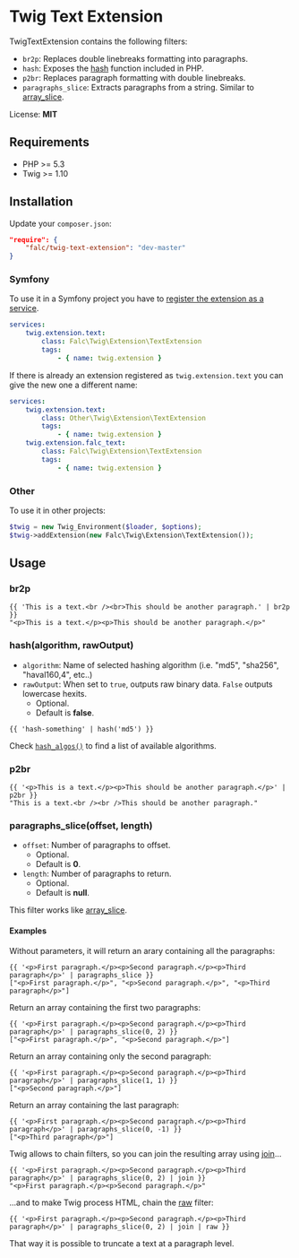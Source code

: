 # Twig Text Extension

TwigTextExtension contains the following filters:

* `br2p`: Replaces double linebreaks formatting into paragraphs.
* `hash`: Exposes the [hash](http://www.php.net/manual/en/function.hash.php) function included in PHP.
* `p2br`: Replaces paragraph formatting with double linebreaks.
* `paragraphs_slice`: Extracts paragraphs from a string. Similar to [array_slice](http://www.php.net/manual/en/function.array-slice.php).

License: **MIT**

## Requirements

* PHP >= 5.3
* Twig >= 1.10

## Installation

Update your `composer.json`:

```json
"require": {
    "falc/twig-text-extension": "dev-master"
}
```

### Symfony

To use it in a Symfony project you have to [register the extension as a service](http://symfony.com/doc/current/cookbook/templating/twig_extension.html#register-an-extension-as-a-service).

```yaml
services:
    twig.extension.text:
        class: Falc\Twig\Extension\TextExtension
        tags:
            - { name: twig.extension }
```

If there is already an extension registered as `twig.extension.text` you can give the new one a different name:

```yaml
services:
    twig.extension.text:
        class: Other\Twig\Extension\TextExtension
        tags:
            - { name: twig.extension }
    twig.extension.falc_text:
        class: Falc\Twig\Extension\TextExtension
        tags:
            - { name: twig.extension }
```

### Other

To use it in other projects:

```php
$twig = new Twig_Environment($loader, $options);
$twig->addExtension(new Falc\Twig\Extension\TextExtension());
```

## Usage

### br2p

```
{{ 'This is a text.<br /><br>This should be another paragraph.' | br2p }}
"<p>This is a text.</p><p>This should be another paragraph.</p>"
```

### hash(algorithm, rawOutput)

* `algorithm`: Name of selected hashing algorithm (i.e. "md5", "sha256", "haval160,4", etc..)
* `rawOutput`: When set to `true`, outputs raw binary data. `False` outputs lowercase hexits.
  * Optional.
  * Default is **false**.

```
{{ 'hash-something' | hash('md5') }}
```

Check [`hash_algos()`](http://www.php.net/manual/en/function.hash-algos.php) to find a list of available algorithms.

### p2br

```
{{ '<p>This is a text.</p><p>This should be another paragraph.</p>' | p2br }}
"This is a text.<br /><br />This should be another paragraph."
```

### paragraphs_slice(offset, length)

* `offset`: Number of paragraphs to offset.
  * Optional.
  * Default is **0**.
* `length`: Number of paragraphs to return.
  * Optional.
  * Default is **null**.

This filter works like [array_slice](http://www.php.net/manual/en/function.array-slice.php).

#### Examples

Without parameters, it will return an arary containing all the paragraphs:

```
{{ '<p>First paragraph.</p><p>Second paragraph.</p><p>Third paragraph</p>' | paragraphs_slice }}
["<p>First paragraph.</p>", "<p>Second paragraph.</p>", "<p>Third paragraph</p>"]
```

Return an array containing the first two paragraphs:

```
{{ '<p>First paragraph.</p><p>Second paragraph.</p><p>Third paragraph</p>' | paragraphs_slice(0, 2) }}
["<p>First paragraph.</p>", "<p>Second paragraph.</p>"]
```

Return an array containing only the second paragraph:

```
{{ '<p>First paragraph.</p><p>Second paragraph.</p><p>Third paragraph</p>' | paragraphs_slice(1, 1) }}
["<p>Second paragraph.</p>"]
```

Return an array containing the last paragraph:

```
{{ '<p>First paragraph.</p><p>Second paragraph.</p><p>Third paragraph</p>' | paragraphs_slice(0, -1) }}
["<p>Third paragraph</p>"]
```

Twig allows to chain filters, so you can join the resulting array using [join](http://twig.sensiolabs.org/doc/filters/join.html)...

```
{{ '<p>First paragraph.</p><p>Second paragraph.</p><p>Third paragraph</p>' | paragraphs_slice(0, 2) | join }}
"<p>First paragraph.</p><p>Second paragraph.</p>"
```

...and to make Twig process HTML, chain the [raw](http://twig.sensiolabs.org/doc/filters/raw.html) filter:

```
{{ '<p>First paragraph.</p><p>Second paragraph.</p><p>Third paragraph</p>' | paragraphs_slice(0, 2) | join | raw }}
```

That way it is possible to truncate a text at a paragraph level.
